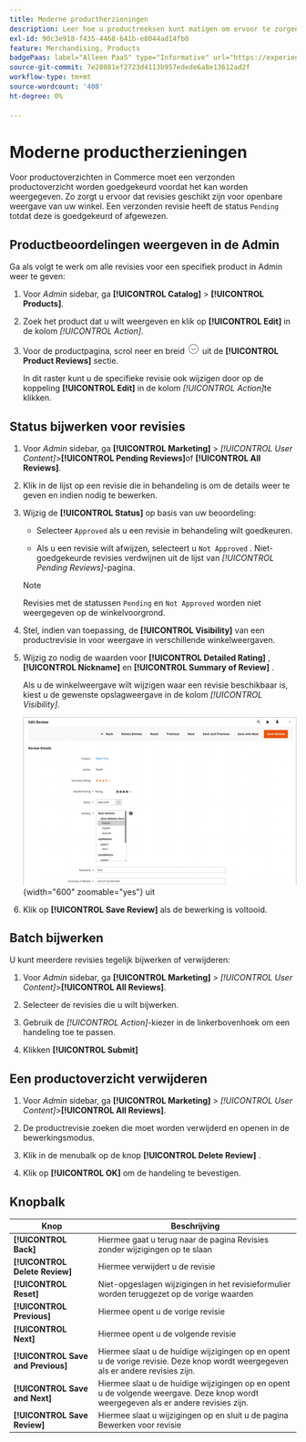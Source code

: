 ```yaml
---
title: Moderne productherzieningen
description: Leer hoe u productreeksen kunt matigen om ervoor te zorgen dat verzonden recensies geschikt zijn voor openbare weergave van uw winkel.
exl-id: 90c3e918-f435-4468-b41b-e8044ad14fb0
feature: Merchandising, Products
badgePaas: label="Alleen PaaS" type="Informative" url="https://experienceleague.adobe.com/nl/docs/commerce/user-guides/product-solutions" tooltip="Is alleen van toepassing op Adobe Commerce op Cloud-projecten (door Adobe beheerde PaaS-infrastructuur) en op projecten in het veld."
source-git-commit: 7e28081ef2723d4113b957edede6a8e13612ad2f
workflow-type: tm+mt
source-wordcount: '408'
ht-degree: 0%

---
```


# Moderne productherzieningen

Voor productoverzichten in Commerce moet een verzonden productoverzicht worden goedgekeurd voordat het kan worden weergegeven. Zo zorgt u ervoor dat revisies geschikt zijn voor openbare weergave van uw winkel. Een verzonden revisie heeft de status `Pending` totdat deze is goedgekeurd of afgewezen.

## Productbeoordelingen weergeven in de Admin

Ga als volgt te werk om alle revisies voor een specifiek product in Admin weer te geven:

1. Voor _Admin_ sidebar, ga **[!UICONTROL Catalog]** > **[!UICONTROL Products]**.

1. Zoek het product dat u wilt weergeven en klik op **[!UICONTROL Edit]** in de kolom _[!UICONTROL Action]_.

1. Voor de productpagina, scrol neer en breid ![ selecteur van de Uitbreiding ](../assets/icon-display-expand.png) uit de **[!UICONTROL Product Reviews]** sectie.

   In dit raster kunt u de specifieke revisie ook wijzigen door op de koppeling **[!UICONTROL Edit]** in de kolom _[!UICONTROL Action]_&#x200B;te klikken.

## Status bijwerken voor revisies

1. Voor _Admin_ sidebar, ga **[!UICONTROL Marketing]** > _[!UICONTROL User Content]_>**[!UICONTROL Pending Reviews]**&#x200B;of **[!UICONTROL All Reviews]**.

1. Klik in de lijst op een revisie die in behandeling is om de details weer te geven en indien nodig te bewerken.

1. Wijzig de **[!UICONTROL Status]** op basis van uw beoordeling:

   - Selecteer `Approved` als u een revisie in behandeling wilt goedkeuren.

   - Als u een revisie wilt afwijzen, selecteert u `Not Approved` . Niet-goedgekeurde revisies verdwijnen uit de lijst van _[!UICONTROL Pending Reviews]_-pagina.

   >[!NOTE]
   >
   >Revisies met de statussen `Pending` en `Not Approved` worden niet weergegeven op de winkelvoorgrond.

1. Stel, indien van toepassing, de **[!UICONTROL Visibility]** van een productrevisie in voor weergave in verschillende winkelweergaven.

1. Wijzig zo nodig de waarden voor **[!UICONTROL Detailed Rating]** , **[!UICONTROL Nickname]** en **[!UICONTROL Summary of Review]** .

   Als u de winkelweergave wilt wijzigen waar een revisie beschikbaar is, kiest u de gewenste opslagweergave in de kolom _[!UICONTROL Visibility]_.

   ![ geef overzichtspagina ](./assets/edit-review-page.png){width="600" zoomable="yes"} uit

1. Klik op **[!UICONTROL Save Review]** als de bewerking is voltooid.

## Batch bijwerken

U kunt meerdere revisies tegelijk bijwerken of verwijderen:

1. Voor _Admin_ sidebar, ga **[!UICONTROL Marketing]** > _[!UICONTROL User Content]_>**[!UICONTROL All Reviews]**.

1. Selecteer de revisies die u wilt bijwerken.

1. Gebruik de _[!UICONTROL Action]_-kiezer in de linkerbovenhoek om een handeling toe te passen.

1. Klikken **[!UICONTROL Submit]**

## Een productoverzicht verwijderen

1. Voor _Admin_ sidebar, ga **[!UICONTROL Marketing]** > _[!UICONTROL User Content]_>**[!UICONTROL All Reviews]**.

1. De productrevisie zoeken die moet worden verwijderd en openen in de bewerkingsmodus.

1. Klik in de menubalk op de knop **[!UICONTROL Delete Review]** .

1. Klik op **[!UICONTROL OK]** om de handeling te bevestigen.

## Knopbalk

| Knop | Beschrijving |
|----------|--------------|
| **[!UICONTROL Back]** | Hiermee gaat u terug naar de pagina Revisies zonder wijzigingen op te slaan |
| **[!UICONTROL Delete Review]** | Hiermee verwijdert u de revisie |
| **[!UICONTROL Reset]** | Niet-opgeslagen wijzigingen in het revisieformulier worden teruggezet op de vorige waarden |
| **[!UICONTROL Previous]** | Hiermee opent u de vorige revisie |
| **[!UICONTROL Next]** | Hiermee opent u de volgende revisie |
| **[!UICONTROL Save and Previous]** | Hiermee slaat u de huidige wijzigingen op en opent u de vorige revisie. Deze knop wordt weergegeven als er andere revisies zijn. |
| **[!UICONTROL Save and Next]** | Hiermee slaat u de huidige wijzigingen op en opent u de volgende weergave. Deze knop wordt weergegeven als er andere revisies zijn. |
| **[!UICONTROL Save Review]** | Hiermee slaat u wijzigingen op en sluit u de pagina Bewerken voor revisie |
